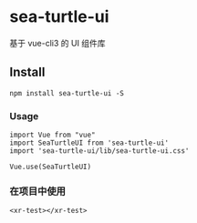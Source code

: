 # sea-turtle-ui

基于 vue-cli3 的 UI 组件库

## Install
```
npm install sea-turtle-ui -S
```

### Usage
```
import Vue from "vue"
import SeaTurtleUI from 'sea-turtle-ui'
import 'sea-turtle-ui/lib/sea-turtle-ui.css'

Vue.use(SeaTurtleUI)
```

### 在项目中使用
```
<xr-test></xr-test>
```
